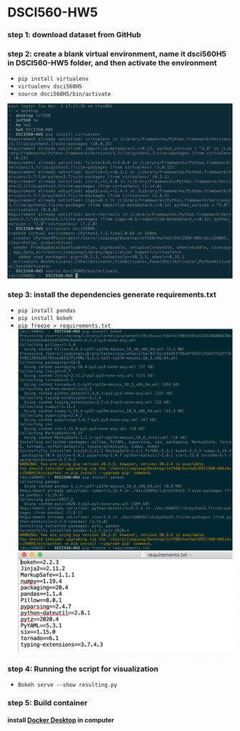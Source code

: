 # DSCI560-HW5

### step 1: download dataset from GitHub

### step 2: create a blank virtual environment, name it dsci560H5 in DSCI560-HW5 folder, and then activate the environment
- `pip install virtualenv`
- `virtualenv dsci560H5`
- `source dsci560H5/bin/activate`

![data](https://github.com/jieqiong-pang/DSCI560-HW5/blob/main/Screenshot1.png)

### step 3: install the dependencies generate requirements.txt
- `pip install pandas`
- `pip install bokeh`
- `pip freeze > requirements.txt`
![data](https://github.com/jieqiong-pang/DSCI560-HW5/blob/main/Screenshot2.png)
![data](https://github.com/jieqiong-pang/DSCI560-HW5/blob/main/Screenshot3.png)

### step 4: Running the script for visualization
- `Bokeh serve --show resulting.py`

### step 5: Build container
#### install [Docker Desktop](https://www.docker.com/products/docker-desktop) in computer
